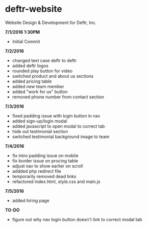 # deftr-website
Website Design &amp; Development for Deftr, Inc.

<b>7/1/2016 1:30PM</b>
<ul>
  <li>Initial Commit</li>
</ul>

<b>7/2/2016</b>
<ul>
	<li>changed text case deftr to deftr</li>
	<li>added deftr logos</li>
	<li>rounded play button for video</li>
	<li>switched product and about us sections</li>
	<li>added pricing table</li>
	<li>added new team member</li>
	<li>added "work for us" button</li>
	<li>removed phone number from contact section</li>
</ul>

<b>7/3/2016</b>
	<ul>
		<li>fixed padding issue with login button in nav</li>
		<li>added sign-up/login modal</li>
		<li>added javascript to open modal to correct tab</li>
		<li>hide out testimonial section</li>
		<li>switched testimonial background image to team</li>
	</ul>

<b>7/4/2016</b>
	<ul>
		<li>fix intro padding issue on mobile</li>
		<li>fix border issue on procing table</li>
		<li>adjust nav to show earlier on scroll</li>
		<li>addded php redirect file</li>
		<li>temporarily removed dead links</li>
		<li>refactored index.html, style.css and main.js</li>
	</ul>

<b>7/5/2016</b>
<ul>
	<li>added hiring page</li>
</ul>


<b>TO-DO</b>
	<ul>
		<li>figure out why nav login button doesn't link to correct modal tab</li>
	</ul>
